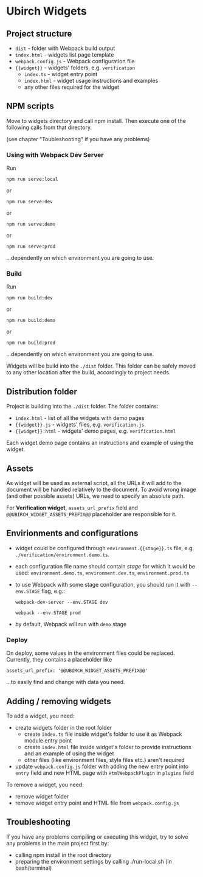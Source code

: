 # Ubirch Widgets

## Project structure

- `dist` - folder with Webpack build output
- `index.html` - widgets list page template
- `webpack.config.js` - Webpack configuration file
- `{{widget}}` - widgets' folders, e.g. `verification`
  - `index.ts` - widget entry point
  - `index.html` - widget usage instructions and examples
  - any other files required for the widget

## NPM scripts

Move to widgets directory and call npm install.
Then execute one of the following calls from that directory.

(see chapter "Toubleshooting" if you have any problems)

### Using with Webpack Dev Server

Run

```
npm run serve:local
```

or

```
npm run serve:dev
```

or

```
npm run serve:demo
```

or

```
npm run serve:prod
```
...dependently on which environment you are going to use.

### Build

Run

```
npm run build:dev
```

or

```
npm run build:demo
```

or

```
npm run build:prod
```
...dependently on which environment you are going to use.

Widgets will be build into the `./dist` folder. This folder can be safely moved to any other location after the build, accordingly to project needs.

## Distribution folder

Project is building into the `./dist` folder. The folder contains:

- `index.html` - list of all the widgets with demo pages
- `{{widget}}.js` - widgets' files, e.g. `verification.js`
- `{{widget}}.html` - widgets' demo pages, e.g. `verification.html`

Each widget demo page contains an instructions and example of using the widget.

## Assets

As widget will be used as external script, all the URLs it will add to the document will be handled relatively to the document.
To avoid wrong image (and other possible assets) URLs, we need to specify an absolute path.

For **Verification widget**, `assets_url_prefix` field and `@@UBIRCH_WIDGET_ASSETS_PREFIX@@` placeholder are responsible for it.

## Envirionments and configurations

- widget could be configured through `environment.{{stage}}.ts` file, e.g. `./verification/environment.demo.ts`.
- each configuration file name should contain _stage_ for which it would be used: `environment.demo.ts`, `environment.dev.ts`, `environment.prod.ts`
- to use Webpack with some stage configuration, you should run it with `--env.STAGE` flag, e.g.:
    ```
    webpack-dev-server --env.STAGE dev
    ```

    ```
    webpack --env.STAGE prod
    ```
- by default, Webpack will run with `demo` stage

### Deploy

On deploy, some values in the environment files could be replaced. Currently, they contains a placeholder like

```
assets_url_prefix: '@@UBIRCH_WIDGET_ASSETS_PREFIX@@'
```

...to easily find and change with data you need.

## Adding / removing widgets

To add a widget, you need:

- create widgets folder in the root folder
  - create `index.ts` file inside widget's folder to use it as Webpack module entry point
  - create `index.html` file inside widget's folder to provide instructions and an example of using the widget
  - other files (like environment files, style files etc.) aren't required
- update `webpack.config.js` folder with adding the new entry point into `entry` field and new HTML page with `HtmlWebpackPlugin` in `plugins` field

To remove a widget, you need:

- remove widget folder
- remove widget entry point and HTML file from `webpack.config.js`

## Troubleshooting

If you have any problems compiling or executing this widget, try to solve any problems in the main project first by:

- calling npm install in the root directory
- preparing the environment settings by calling ./run-local.sh (in bash/terminal)
